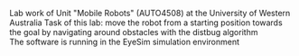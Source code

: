 Lab work of Unit "Mobile Robots" (AUTO4508) at the University of Western Australia
Task of this lab: move the robot from a starting position towards the goal by navigating around obstacles with the distbug algorithm   
The software is running in the EyeSim simulation environment
